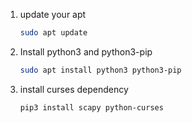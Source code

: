 
1. update your apt
   ```sh
   sudo apt update
   ```
2. Install python3 and python3-pip
   ```sh
   sudo apt install python3 python3-pip
   ```
3. install curses dependency
   ```sh
   pip3 install scapy python-curses
   ```
